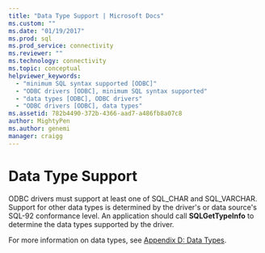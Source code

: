 ```yaml
---
title: "Data Type Support | Microsoft Docs"
ms.custom: ""
ms.date: "01/19/2017"
ms.prod: sql
ms.prod_service: connectivity
ms.reviewer: ""
ms.technology: connectivity
ms.topic: conceptual
helpviewer_keywords: 
  - "minimum SQL syntax supported [ODBC]"
  - "ODBC drivers [ODBC], minimum SQL syntax supported"
  - "data types [ODBC], ODBC drivers"
  - "ODBC drivers [ODBC], data types"
ms.assetid: 782b4490-372b-4366-aad7-a486fb8a07c8
author: MightyPen
ms.author: genemi
manager: craigg
---
```

# Data Type Support
ODBC drivers must support at least one of SQL_CHAR and SQL_VARCHAR. Support for other data types is determined by the driver's or data source's SQL-92 conformance level. An application should call **SQLGetTypeInfo** to determine the data types supported by the driver.  
  
 For more information on data types, see [Appendix D: Data Types](../../../odbc/reference/appendixes/appendix-d-data-types.md).

